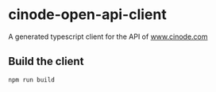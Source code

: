 # cinode-open-api-client
A generated typescript client for the API of www.cinode.com

## Build the client
```
npm run build

```
